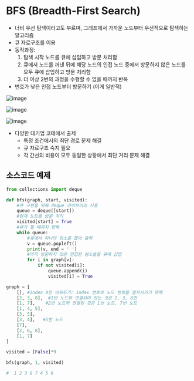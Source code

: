 # BFS (Breadth-First Search)
- 너비 우선 탐색이라고도 부르며, 그래프에서 가까운 노드부터 우선적으로 탐색하는 알고리즘
- 큐 자료구조를 이용
- 동작과정:
  1. 탐색 시작 노드를 큐에 삽입하고 방문 처리함
  2. 큐에서 노드를 꺼낸 뒤에 해당 노드의 인접 노드 중에서 방문하지 않은 노드를 모두 큐에 삽입하고 방문 처리함
  3. 더 이상 2번의 과정을 수행할 수 없을 때까지 반복
- 번호가 낮은 인접 노드부터 방문하기 (이게 일반적)

![image](https://user-images.githubusercontent.com/122213470/218760435-73ba7771-d36c-4029-95a9-17cb70beebdb.png)

![image](https://user-images.githubusercontent.com/122213470/218760879-746a27c6-e18f-49a3-a66a-bdd7da7298a9.png)

![image](https://user-images.githubusercontent.com/122213470/218761215-b1c3d1e4-2265-4ba5-8f80-d7de077962d8.png)


- 다양한 대기업 코테에서 출제
  + 특정 조건에서의 최단 경로 문제 해결
  + 큐 자료구조 숙지 필요
  + 각 간선의 비용이 모두 동일한 상황에서 최단 거리 문제 해결

## 소스코드 예제

```python
from collections import deque

def bfs(graph, start, visited):
    #큐 구현을 위해 deque 라이브러리 사용
    queue = deque([start])
    #현재 노드를 방문 처리
    visited[start] = True
    #큐가 빌 때까지 반복
    while queue:
        #큐에서 하나의 원소를 뽑아 출력
        v = queue.popleft()
        print(v, end = ' ')
        #아직 방문하지 않은 인접한 원소들을 큐에 삽입
        for i in graph[v]:
            if not visited[i]:
                queue.append(i)
                visited[i] = True
```

```python
graph = [
    [], #index 0은 비워두기: index 번호와 노드 번호를 일치시키기 위해
    [2, 3, 8],  #1번 노드와 연결되어 있는 것은 2, 3, 8번
    [1, 7],    #2번 노드와 연결된 것은 1번 노드, 7번 노드
    [1, 4, 5], 
    [3, 5], 
    [3, 4],   #5번 노드
    [7], 
    [2, 6, 8], 
    [1, 7]
]

visited = [False]*9  

bfs(graph, 1, visited)

#  1 2 3 8 7 4 5 6 
```


